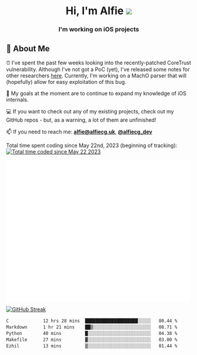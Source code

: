 <h1 align="center">Hi, I'm Alfie <img src="https://raw.githubusercontent.com/MartinHeinz/MartinHeinz/master/wave.gif" width="30px"></h1>
<h3 align="center">I'm working on iOS projects</h3>


## 📖 About Me

⏰ I've spent the past few weeks looking into the recently-patched CoreTrust vulnerability. Although I've not got a PoC (yet), I've released some notes for other researchers [here](https://gist.github.com/alfiecg24/bf91f3cb05254b2f5679d5ccdc4c87ef). Currently, I'm working on a MachO parser that will (hopefully) allow for easy exploitation of this bug.

🎯 My goals at the moment are to continue to expand my knowledge of iOS internals.

💻 If you want to check out any of my existing projects, check out my GitHub repos - but, as a warning, a lot of them are unfinished!

📫 If you need to reach me: **alfie@alfiecg.uk**, **[@alfiecg_dev](https://twitter.com/alfiecg_dev)**

Total time spent coding since May 22nd, 2023 (beginning of tracking): <a href="https://wakatime.com/@61592169-b9cf-4af8-b6fa-8ac7d4369b01"><img src="https://wakatime.com/badge/user/61592169-b9cf-4af8-b6fa-8ac7d4369b01.svg" alt="Total time coded since May 22 2023" /></a>


<img align="center" src="/github-metrics.svg" alt="Metrics" width="500">

[![GitHub Streak](https://streak-stats.demolab.com/?user=alfiecg24)](https://git.io/streak-stats)

<!--START_SECTION:waka-->

```txt
C             12 hrs 28 mins  ████████████████████░░░░░   80.44 %
Markdown      1 hr 21 mins    ██▒░░░░░░░░░░░░░░░░░░░░░░   08.71 %
Python        40 mins         █░░░░░░░░░░░░░░░░░░░░░░░░   04.38 %
Makefile      27 mins         ▓░░░░░░░░░░░░░░░░░░░░░░░░   03.00 %
Ezhil         13 mins         ▒░░░░░░░░░░░░░░░░░░░░░░░░   01.44 %
```

<!--END_SECTION:waka-->

